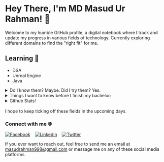 # Hey There, I'm MD Masud Ur Rahman! 👋

Welcome to my humble GitHub profile, a digital notebook where I track and update my progress in various fields of technology. Currently exploring different domains to find the "right fit" for me.

## Learning 🚀
- DSA
- Unreal Engine
- Java

<details>
  <summary>Do I know them? Maybe. Did I try them? Yes.</summary>
  &nbsp;
        
  - Basic knowledge of C, C++, Python.
  - Problem-solving? An ongoing process in anyone's life.
</details>

<details>
  <summary>Things I want to know before I finish my bachelor:</summary>
&nbsp;
        
  - Machine Learning, Neural Networking, and anything related to AI.
  - DSA, DB, Cloud, AWS, DevOps, and Azure.
  - Game Development and its many different fields!
  - CyberSecurity and its Massive subbranches!
  - Software and Android application development as well.
  - The least interested I am about is web development, but I will gain some basic understanding of CSS, JS, and React.
</details>
<details>
  <summary>Github Stats!</summary>
  &nbsp;
        
![Your GitHub Stats](https://github-readme-stats.vercel.app/api?username=shoytanbaba99&show_icons=true&count_private=true&hide=issues&theme=tokyonight)
![Your Top Languages](https://github-readme-stats.vercel.app/api/top-langs/?username=shoytanbaba99&layout=compact&v=1&theme=tokyonight).
</details>

<br>
I hope to keep ticking off these fields in the upcoming days.






### Connect with me 🌐

[![Facebook](https://img.icons8.com/color/48/000000/facebook.png)](https://www.facebook.com/Shoytanbaba99/) &nbsp;&nbsp;
[![LinkedIn](https://img.icons8.com/color/48/000000/linkedin.png)](https://www.linkedin.com/in/md-masud-ur-rahman-657b82262/) &nbsp;&nbsp;
[![Twitter](https://img.icons8.com/color/48/000000/twitter.png)](https://twitter.com/Shoytanbaba99)

If you ever want to reach out, feel free to send me an email at masudrahman998@gmail.com or message me on any of these social media platforms.

